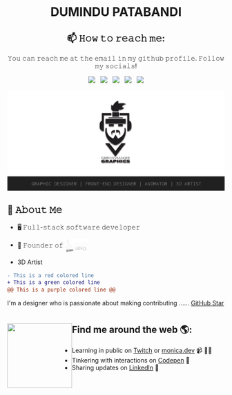 

<h1 align = center> DUMINDU PATABANDI</h1>



 <div align = center> 
 
 ## 📫 𝙷𝚘𝚠 𝚝𝚘 𝚛𝚎𝚊𝚌𝚑 𝚖𝚎:
𝚈𝚘𝚞 𝚌𝚊𝚗 𝚛𝚎𝚊𝚌𝚑 𝚖𝚎 𝚊𝚝 𝚝𝚑𝚎 𝚎𝚖𝚊𝚒𝚕 𝚒𝚗 𝚖𝚢 𝚐𝚒𝚝𝚑𝚞𝚋 𝚙𝚛𝚘𝚏𝚒𝚕𝚎. 𝙵𝚘𝚕𝚕𝚘𝚠 𝚖𝚢 𝚜𝚘𝚌𝚒𝚊𝚕𝚜!

 
[<img src="https://img.icons8.com/color/48/000000/twitter.png" width="3.5%"/>](https://twitter.com/DuminduPataban3)  &nbsp; [<img src="https://img.icons8.com/color/48/000000/linkedin.png" width="3.5%"/>](https://www.linkedin.com/in/dumindu-patabandi-845492157/)  &nbsp; [<img src="https://img.icons8.com/fluent/48/000000/facebook-new.png" width="3.5%"/>](https://www.facebook.com/dumindu.patabandi.7)  &nbsp; [<img src="https://img.icons8.com/fluent/48/000000/instagram-new.png" width="3.5%"/>](https://www.instagram.com/dbros_vmaker/)  &nbsp; <a href="mailto:startwithback@gmail.com"> <img src="https://img.icons8.com/fluent/48/000000/gmail.png" width="3.5%"/>
  
 </div>

<img src="https://github.com/DuminduPatabandi/project4-Basics-of-boostrap/blob/7c5cc288ec342b7ece266d85cb76d097636dd88a/images/Artboard%201.png" alt="banner that says Monica Powell - software engineer, content creator and community organizer alongside a cartoon illustration of Monica">
 

<div>
</a>

## :book: 𝙰𝚋𝚘𝚞𝚝 𝙼𝚎
- 🖥 𝙵𝚞𝚕𝚕-𝚜𝚝𝚊𝚌𝚔 𝚜𝚘𝚏𝚝𝚠𝚊𝚛𝚎 𝚍𝚎𝚟𝚎𝚕𝚘𝚙𝚎𝚛

- 💼 𝙵𝚘𝚞𝚗𝚍𝚎𝚛 𝚘𝚏 [<img src="https://github.com/DuminduPatabandi/Drunken-Wizard-Phase-2/blob/37dda9e2f881bea35fdfd0f15dd26b4c9b71d207/images/drunkenwizard-light.svg" height="30em" align="center" alt="Drunken Wizards" title="Drunken Wizards"/>](https://apebodima.com)
 
- 3D Artist
 
 ```diff
- This is a red colored line
+ This is a green colored line
@@ This is a purple colored line @@
```
 
 <div> 
 I'm a designer who is passionate about making contributing ...... <a href="https://stars.github.com/">GitHub Star</a> 
</div>
 
 <h1 align = center></h1>

## Find me around the web 🌎: <a href="https://github.com/sponsors/M0nica"><img align="left" width="150" height="150" src="https://github.com/M0nica/M0nica/blob/main/octomonica/m0nica-octocat-rotating.gif?raw=true"></a>
- Learning in public on <a href="https://www.twitch.tv/blacktechdiva">Twitch</a> or <a href="https://www.monica.dev">monica.dev</a> 📹 ✍🏾
- Tinkering with interactions on <a href="https://codepen.io/m0nica"> Codepen</a> 🏓
- Sharing updates on <a href="https://www.linkedin.com/in/monicampowell/">LinkedIn</a> 💼





